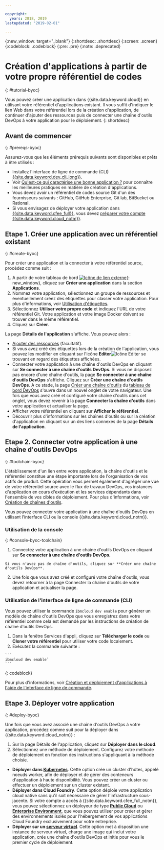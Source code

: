 ```yaml
---

copyright:
  years: 2018, 2019
lastupdated: "2019-02-01"

---
```


{:new_window: target="_blank"}
{:shortdesc: .shortdesc}
{:screen: .screen}
{:codeblock: .codeblock}
{:pre: .pre}
{:note: .deprecated}

# Création d'applications à partir de votre propre référentiel de codes
{: #tutorial-byoc}

Vous pouvez créer une application dans {{site.data.keyword.cloud}} en utilisant votre référentiel d'applications existant. Il vous suffit d'indiquer le lien Web dans votre référentiel lors de la création d'application, de continuer d'ajouter des ressources puis de connecter une chaîne d'outils DevOps à votre application pour le déploiement.
{: shortdesc}

## Avant de commencer
{: #prereqs-byoc}

Assurez-vous que les éléments prérequis suivants sont disponibles et prêts à être utilisés :

 * Installez l'interface de ligne de commande (CLI) [{{site.data.keyword.dev_cli_long}}](/docs/cli/index.html#overview).
 * Voir [Qu'est-ce qui caractérise une bonne application ?](/docs/apps/best-practice.html#best-practice) pour connaître les meilleures pratiques en matière de création d'applications.
 * Vous devez avoir un référentiel de codes source Git d'un des fournisseurs suivants : GitHub, GitHub Enterprise, Git lab, BitBucket ou Rational.
 * Si vous envisagez de déployer votre application dans [{{site.data.keyword.cfee_full}}](/docs/cloud-foundry/index.html#about), vous devez [préparer votre compte {{site.data.keyword.cloud_notm}}](/docs/cloud-foundry/prepare-account.html#prepare).

## Etape 1. Créer une application avec un référentiel existant
{: #create-byoc}

Pour créer une application et la connecter à votre référentiel source, procédez comme suit :

1. A partir de votre tableau de bord [![Icône de lien externe](../../icons/launch-glyph.svg "Icône de lien externe")](https://{DomainName}){: new_window}, cliquez sur **Créer une application** dans la section **Applications**.
2. Nommez votre application, sélectionnez un groupe de ressources et éventuellement créez des étiquettes pour classer votre application. Pour plus d'informations, voir [Utilisation d'étiquettes](/docs/resources/tagging_resources.html#tag).
3. Sélectionnez **Utiliser votre propre code** et indiquez l'URL de votre référentiel Git. Votre application et votre image Docker doivent se trouver dans le même référentiel.
4. Cliquez sur **Créer**.

La page **Détails de l'application** s'affiche. Vous pouvez alors :
* [Ajouter des ressources](/docs/apps/reqnsi.html#add-resource) (facultatif).
* Si vous avez créé des étiquettes lors de la création de l'application, vous pouvez les modifier en cliquant sur l'icône **Editer**![Icône Editer](../../icons/edit-tagging.svg) se trouvant en regard des étiquettes affichées.
* Connecter votre application à une chaîne d'outils DevOps en cliquant sur **Se connecter à une chaîne d'outils DevOps**. Si vous ne disposez pas encore d'une chaîne d'outils, la page **Se connecter à une chaîne d'outils DevOps** s'affiche. Cliquez sur **Créer une chaîne d'outils DevOps**. A ce stade, la page [Créer une chaîne d'outils](https://{DomainName}/devops/create) du [tableau de bord DevOps](https://{DomainName}/devops/) s'ouvre dans un nouvel onglet de votre navigateur. Une fois que vous avez créé et configuré votre chaîne d'outils dans cet onglet, vous devez revenir à la page **Connecter la chaîne d'outils** dans votre application et actualiser la page.
* Afficher votre référentiel en cliquant sur **Afficher le référentiel.**
* Découvrir plus d'informations sur les chaînes d'outils ou sur la création d'application en cliquant sur un des liens connexes de la page **Détails de l'application**.

## Etape 2. Connecter votre application à une chaîne d'outils DevOps
{: #toolchain-byoc}

L'établissement d'un lien entre votre application, la chaîne d'outils et le référentiel constitue une étape importante lors de l'organisation de vos actifs de produit. Cette opération vous permet également d'agréger une vue de votre référentiel source avec le flux de travaux DevOps, vos instances d'application en cours d'exécution et les services dépendants dans l'ensemble de vos cibles de déploiement. Pour plus d'informations, voir [Création de chaînes d'outils](/docs/services/ContinuousDelivery/toolchains_working.html#toolchains_getting_started).

Vous pouvez connecter votre application à une chaîne d'outils DevOps en utilisant l'interface CLI ou la console {{site.data.keyword.cloud_notm}}.

### Utilisation de la console
{: #console-byoc-toolchain}

  1. Connectez votre application à une chaîne d'outils DevOps en cliquant sur **Se connecter à une chaîne d'outils DevOps**. 
  
    Si vous n'avez pas de chaîne d'outils, cliquez sur **Créer une chaîne d'outils DevOps**. 
    
  2. Une fois que vous avez créé et configuré votre chaîne d'outils, vous devez retourner à la page Connecter la chaîne d'outils de votre application et actualiser la page. 

### Utilisation de l'interface de ligne de commande (CLI)

Vous pouvez utiliser la commande `ibmcloud dev enable` pour générer un modèle de chaîne d'outils DevOps que vous enregistrez dans votre référentiel comme cela est demandé par les instructions de création de chaîne d'outils DevOps. 

  1. Dans la fenêtre Services d'appli, cliquez sur **Télécharger le code** ou **Cloner votre référentiel** pour utiliser votre code localement.
  2. Exécutez la commande suivante :
    
    ```
    ibmcloud dev enable`
    ```
   {: codeblock}

Pour plus d'informations, voir [Création et déploiement d'applications à l'aide de l'interface de ligne de commande](/docs/apps/create-deploy-cli.html#create-deploy-app-cli).

## Etape 3. Déployer votre application
{: #deploy-byoc}

Une fois que vous avez associé une chaîne d'outils DevOps à votre application, procédez comme suit pour la déployer dans {{site.data.keyword.cloud_notm}} : 

1. Sur la page Détails de l'application, cliquez sur **Déployer dans le cloud**.
2. Sélectionnez une méthode de déploiement. Configurez votre méthode de déploiement en fonction des instructions s'appliquant à la méthode choisie.
  * **Déployer dans [Kubernetes](/docs/apps/deploying/containers.html#containers)**. Cette option crée un cluster d'hôtes, appelé noeuds worker, afin de déployer et de gérer des conteneurs d'application à haute disponibilité. Vous pouvez créer un cluster ou effectuer un déploiement sur un cluster existant.
  * **Déployer dans Cloud Foundry**. Cette option déploie votre application cloud native sans qu'il soit nécessaire de gérer l'infrastructure sous-jacente. Si votre compte a accès à {{site.data.keyword.cfee_full_notm}}, vous pouvez sélectionnez un déployeur de type **[Public Cloud](/docs/cloud-foundry-public/about-cf.html#about-cf)** ou **[Enterprise Environment](/docs/cloud-foundry-public/cfee.html#cfee)**, que vous pouvez utiliser pour créer et gérer des environnements isolés pour l'hébergement de vos applications Cloud Foundry exclusivement pour votre entreprise.
  * **Déployer sur un [serveur virtuel](/docs/apps/vsi-deploy.html#vsi-deploy)**. Cette option met à disposition une instance de serveur virtuel, charge une image qui inclut votre application, crée une chaîne d'outils DevOps et initie pour vous le premier cycle de déploiement.


